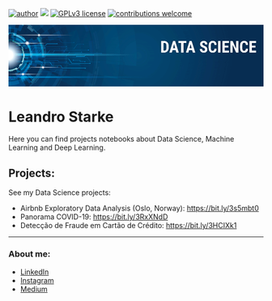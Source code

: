 [![author](https://img.shields.io/badge/author-lstarke-red.svg)](https://www.linkedin.com/in/leandrostarke/) [![](https://img.shields.io/badge/python-3.7+-blue.svg)](https://www.python.org/downloads/release/python-365/) [![GPLv3 license](https://img.shields.io/badge/License-GPLv3-blue.svg)](http://perso.crans.org/besson/LICENSE.html) [![contributions welcome](https://img.shields.io/badge/contributions-welcome-brightgreen.svg?style=flat)](https://github.com/carlosfab/data_science/issues)

<p align="center">
  <img src="banner.png" >
</p>

# Leandro Starke

Here you can find projects notebooks about Data Science, Machine Learning and Deep Learning.

## Projects:
See my Data Science projects:

* Airbnb Exploratory Data Analysis (Oslo, Norway): https://bit.ly/3s5mbt0
* Panorama COVID-19: https://bit.ly/3RxXNdD
* Detecção de Fraude em Cartão de Crédito: https://bit.ly/3HCIXk1

---
### About me:

* [LinkedIn](https://www.linkedin.com/in/leandrostarke/)
* [Instagram](https://www.instagram.com/leandrostarke/)
* [Medium](https://medium.com/@leandro.starke)


